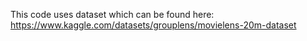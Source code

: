 This code uses dataset which can be found here: https://www.kaggle.com/datasets/grouplens/movielens-20m-dataset

